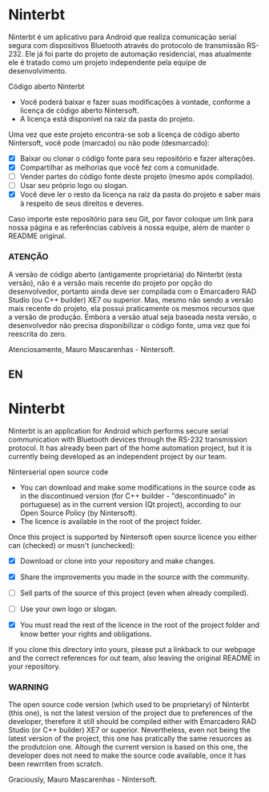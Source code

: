 # Ninterbt
Ninterbt é um aplicativo para Android que realiza comunicação serial segura com dispositivos Bluetooth através do protocolo de transmissão RS-232. Ele já foi parte do projeto de automação residencial, mas atualmente ele é tratado como um projeto independente pela equipe de desenvolvimento.

Código aberto Ninterbt
- Você poderá baixar e fazer suas modificações à vontade, conforme a licença de código aberto Nintersoft.
- A licença está disponível na raiz da pasta do projeto.

Uma vez que este projeto encontra-se sob a licença de código aberto Nintersoft, você pode (marcado) ou não pode (desmarcado):
- [x] Baixar ou clonar o código fonte para seu repositório e fazer alterações.
- [x] Compartilhar as melhorias que você fez com a comunidade.
- [ ] Vender partes do código fonte deste projeto (mesmo após compilado).
- [ ] Usar seu próprio logo ou slogan.
- [x] Você deve ler o resto da licença na raíz da pasta do projeto e saber mais à respeito de seus direitos e deveres.
 
Caso importe este repositório para seu Git, por favor coloque um link para nossa página e as referências cabíveis à nossa equipe, além de manter o README original.

### ATENÇÃO
A versão de código aberto (antigamente proprietária) do Ninterbt (esta versão), não é a versão mais recente do projeto por opção do desenvolvedor, portanto ainda deve ser compilada com o Emarcadero RAD Studio (ou C++ builder) XE7 ou superior. Mas, mesmo não sendo a versão mais recente do projeto, ela possui praticamente os mesmos recursos que a versão de produção.
Embora a versão atual seja baseada nesta versão, o desenvolvedor não precisa disponibilizar o código fonte, uma vez que foi reescrita do zero.

Atenciosamente,
Mauro Mascarenhas - Nintersoft.

## EN
# Ninterbt
Ninterbt is an application for Android which performs secure serial communication with Bluetooth devices through the RS-232 transmission protocol. It has already been part of the home automation project, but it is currently being developed as an independent project by our team.

Ninterserial open source code
- You can download and make some modifications in the source code as in the discontinued version (for C++ builder - "descontinuado" in portuguese) as in the current version (Qt project), according to our Open Source Policy (by Nintersoft).
- The licence is available in the root of the project folder.
 
Once this project is supported by Nintersoft open source licence you either can (checked) or musn't (unchecked):
- [x] Download or clone into your repository and make changes.
- [x] Share the improvements you made in the source with the community.
- [ ] Sell parts of the source of this project (even when already compiled).
- [ ] Use your own logo or slogan.
- [x] You must read the rest of the licence in the root of the project folder and know better your rights and obligations.


If you clone this directory into yours, please put a linkback to our webpage and the correct references for out team, also leaving the original README in your repository.

### WARNING
The open source code version (which used to be proprietary) of Ninterbt (this one), is not the latest version of the project due to preferences of the developer, therefore it still should be compiled either with Emarcadero RAD Studio (or C++ builder) XE7 or superior. Nevertheless, even not being the latest version of the project, this one has pratically the same resuorces as the produtcion one.
Altough the current version is based on this one, the developer does not need to make the source code available, once it has been rewrriten from scratch.

Graciously,
Mauro Mascarenhas - Nintersoft.
